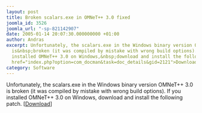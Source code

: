 ```yaml
---
layout: post
title: Broken scalars.exe in OMNeT++ 3.0 fixed
joomla_id: 3526
joomla_url: "-sp-821142907"
date: 2005-01-14 20:07:30.000000000 +01:00
author: Andras
excerpt: Unfortunately, the scalars.exe in the Windows binary version OMNeT++ 3.0
  is&nbsp;broken (it was compiled by mistake with wrong build options).&nbsp;If you
  installed OMNeT++ 3.0 on Windows,&nbsp;download and install the following patch.&nbsp;[<A
  href="index.php?option=com_docman&task=doc_details&gid=2121">Download</A>]
category: Software
---
```

Unfortunately, the scalars.exe in the Windows binary version OMNeT++ 3.0 is&nbsp;broken (it was compiled by mistake with wrong build options).&nbsp;If you installed OMNeT++ 3.0 on Windows,&nbsp;download and install the following patch.&nbsp;[<A href="index.php?option=com_docman&task=doc_details&gid=2121">Download</A>]
